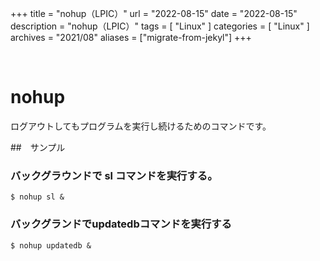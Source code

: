 +++
title = "nohup（LPIC）"
url = "2022-08-15"
date = "2022-08-15"
description = "nohup（LPIC）"
tags = [
  "Linux"
]
categories = [
  "Linux"
]
archives = "2021/08"
aliases = ["migrate-from-jekyl"]
+++

<br>

# nohup

ログアウトしてもプログラムを実行し続けるためのコマンドです。


##　サンプル

### バックグラウンドで sl コマンドを実行する。

```
$ nohup sl &
```

### バックグランドでupdatedbコマンドを実行する

```
$ nohup updatedb & 
```